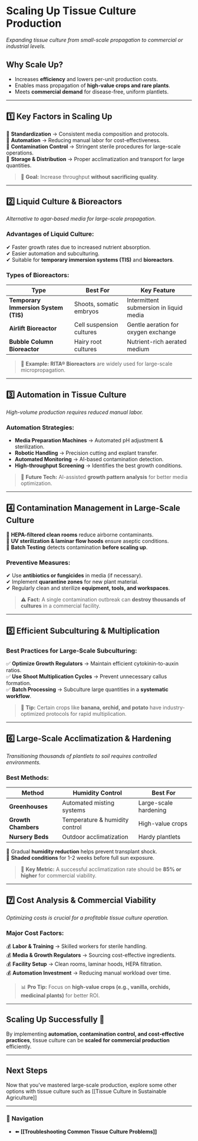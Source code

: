 # **Scaling Up Tissue Culture Production**
_Expanding tissue culture from small-scale propagation to commercial or industrial levels._

## **Why Scale Up?**
- Increases **efficiency** and lowers per-unit production costs.
- Enables mass propagation of **high-value crops and rare plants**.
- Meets **commercial demand** for disease-free, uniform plantlets.

---

## **1️⃣ Key Factors in Scaling Up**
🔹 **Standardization** → Consistent media composition and protocols.  
🔹 **Automation** → Reducing manual labor for cost-effectiveness.  
🔹 **Contamination Control** → Stringent sterile procedures for large-scale operations.  
🔹 **Storage & Distribution** → Proper acclimatization and transport for large quantities.  

> 🚀 **Goal:** Increase throughput **without sacrificing quality**.

---

## **2️⃣ Liquid Culture & Bioreactors**
_Alternative to agar-based media for large-scale propagation._

### **Advantages of Liquid Culture:**
✔ Faster growth rates due to increased nutrient absorption.  
✔ Easier automation and subculturing.  
✔ Suitable for **temporary immersion systems (TIS)** and **bioreactors**.

### **Types of Bioreactors:**
| **Type** | **Best For** | **Key Feature** |
|----------|------------|--------------|
| **Temporary Immersion System (TIS)** | Shoots, somatic embryos | Intermittent submersion in liquid media |
| **Airlift Bioreactor** | Cell suspension cultures | Gentle aeration for oxygen exchange |
| **Bubble Column Bioreactor** | Hairy root cultures | Nutrient-rich aerated medium |

> 🔬 **Example:** **RITA® Bioreactors** are widely used for large-scale micropropagation.

---

## **3️⃣ Automation in Tissue Culture**
_High-volume production requires reduced manual labor._

### **Automation Strategies:**
- **Media Preparation Machines** → Automated pH adjustment & sterilization.
- **Robotic Handling** → Precision cutting and explant transfer.
- **Automated Monitoring** → AI-based contamination detection.
- **High-throughput Screening** → Identifies the best growth conditions.

> 🤖 **Future Tech:** AI-assisted **growth pattern analysis** for better media optimization.

---

## **4️⃣ Contamination Management in Large-Scale Culture**
🔸 **HEPA-filtered clean rooms** reduce airborne contaminants.  
🔸 **UV sterilization & laminar flow hoods** ensure aseptic conditions.  
🔸 **Batch Testing** detects contamination **before scaling up**.  

### **Preventive Measures:**
✔ Use **antibiotics or fungicides** in media (if necessary).  
✔ Implement **quarantine zones** for new plant material.  
✔ Regularly clean and sterilize **equipment, tools, and workspaces**.  

> ⚠ **Fact:** A single contamination outbreak can **destroy thousands of cultures** in a commercial facility.

---

## **5️⃣ Efficient Subculturing & Multiplication**
### **Best Practices for Large-Scale Subculturing:**
✅ **Optimize Growth Regulators** → Maintain efficient cytokinin-to-auxin ratios.  
✅ **Use Shoot Multiplication Cycles** → Prevent unnecessary callus formation.  
✅ **Batch Processing** → Subculture large quantities in a **systematic workflow**.  

> 🌱 **Tip:** Certain crops like **banana, orchid, and potato** have industry-optimized protocols for rapid multiplication.

---

## **6️⃣ Large-Scale Acclimatization & Hardening**
_Transitioning thousands of plantlets to soil requires controlled environments._

### **Best Methods:**
| **Method** | **Humidity Control** | **Best For** |
|-----------|----------------|------------|
| **Greenhouses** | Automated misting systems | Large-scale hardening |
| **Growth Chambers** | Temperature & humidity control | High-value crops |
| **Nursery Beds** | Outdoor acclimatization | Hardy plantlets |

🔹 Gradual **humidity reduction** helps prevent transplant shock.  
🔹 **Shaded conditions** for 1-2 weeks before full sun exposure.  

> 🌿 **Key Metric:** A successful acclimatization rate should be **85% or higher** for commercial viability.

---

## **7️⃣ Cost Analysis & Commercial Viability**
_Optimizing costs is crucial for a profitable tissue culture operation._

### **Major Cost Factors:**
💰 **Labor & Training** → Skilled workers for sterile handling.  
💰 **Media & Growth Regulators** → Sourcing cost-effective ingredients.  
💰 **Facility Setup** → Clean rooms, laminar hoods, HEPA filtration.  
💰 **Automation Investment** → Reducing manual workload over time.  

> 📊 **Pro Tip:** Focus on **high-value crops (e.g., vanilla, orchids, medicinal plants)** for better ROI.

---

## **Scaling Up Successfully 🚀**
By implementing **automation, contamination control, and cost-effective practices**, tissue culture can be **scaled for commercial production** efficiently.

---

## **Next Steps**
Now that you've mastered large-scale production, explore some other options with tissue culture such as [[Tissue Culture in Sustainable Agriculture]]

---

### 🔗 **Navigation**
- ⬅️ **[[Troubleshooting Common Tissue Culture Problems]]**